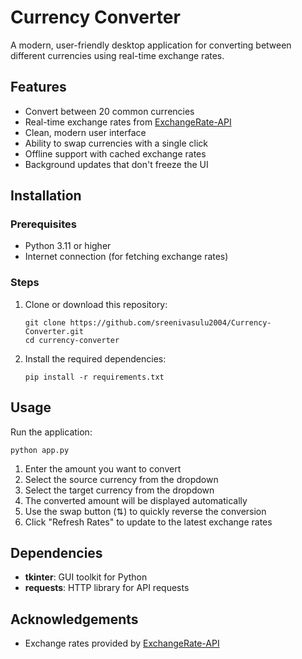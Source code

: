 # Currency Converter

A modern, user-friendly desktop application for converting between different currencies using real-time exchange rates.

## Features

- Convert between 20 common currencies
- Real-time exchange rates from [ExchangeRate-API](https://www.exchangerate-api.com/)
- Clean, modern user interface
- Ability to swap currencies with a single click
- Offline support with cached exchange rates
- Background updates that don't freeze the UI

## Installation

### Prerequisites

- Python 3.11 or higher
- Internet connection (for fetching exchange rates)

### Steps

1. Clone or download this repository:
   ```
   git clone https://github.com/sreenivasulu2004/Currency-Converter.git
   cd currency-converter
   ```

2. Install the required dependencies:
   ```
   pip install -r requirements.txt
   ```

## Usage

Run the application:

```
python app.py
```

1. Enter the amount you want to convert
2. Select the source currency from the dropdown
3. Select the target currency from the dropdown
4. The converted amount will be displayed automatically
5. Use the swap button (⇅) to quickly reverse the conversion
6. Click "Refresh Rates" to update to the latest exchange rates

## Dependencies

- **tkinter**: GUI toolkit for Python
- **requests**: HTTP library for API requests

## Acknowledgements

- Exchange rates provided by [ExchangeRate-API](https://www.exchangerate-api.com/)
